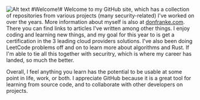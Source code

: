 ![Alt text](https://donfranke.com/images/github-header-3.png "Don Franke")
#Welcome!#
Welcome to my GitHub site, which has a collection of repositories from various projects (many security-related) I've worked on over the years. More information about myself is also at [donfranke.com](https://donfranke.com/). There you can find links to articles I've written among other things. I enjoy coding and learning new things, and my goal for this year to is get a certification in the 3 leading cloud providers solutions. I've also been doing LeetCode problems off and on to learn more about algorithms and Rust. If I'm able to tie all this together with securitry, which is where my career has landed, so much the better. 

Overall, I feel anything you learn has the potential to be usable at some point in life, work, or both. I appreciate GitHub because it is a great tool for learning from source code, and to collaborate with other developers on projects.
